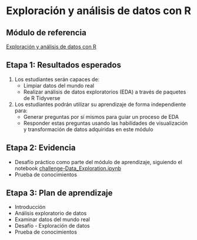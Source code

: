 # Exploración y análisis de datos con R

## Módulo de referencia
[Exploración y análisis de datos con R](https://docs.microsoft.com/es-es/learn/modules/explore-analyze-data-with-r/?WT.mc_id=academic-59300-cacaste)

## Etapa 1: Resultados esperados

1. Los estudiantes serán capaces de:
    - Limpiar datos del mundo real
    - Realizar análisis de datos exploratorios (EDA) a través de paquetes de R Tidyverse 
2. Los estudiantes podrán utilizar su aprendizaje de forma independiente para:
    - Generar preguntas por sí mismos para guiar un proceso de EDA
    - Responder estas preguntas usando las habilidades de visualización y transformación de datos adquiridas en este módulo

## Etapa 2: Evidencia
 
- Desafío práctico como parte del módulo de aprendizaje, siguiendo el notebook [challenge-Data_Exploration.ipynb](./solution/challenge-Data_Exploration.ipynb) 
- Prueba de conocimientos

## Etapa 3: Plan de aprendizaje

- Introducción 
- Análisis exploratorio de datos
- Examinar datos del mundo real
- Desafío - Exploración de datos
- Prueba de conocimientos